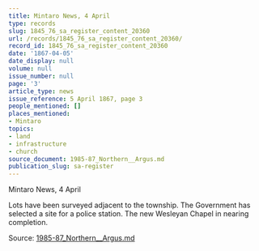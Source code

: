 ```yaml
---
title: Mintaro News, 4 April
type: records
slug: 1845_76_sa_register_content_20360
url: /records/1845_76_sa_register_content_20360/
record_id: 1845_76_sa_register_content_20360
date: '1867-04-05'
date_display: null
volume: null
issue_number: null
page: '3'
article_type: news
issue_reference: 5 April 1867, page 3
people_mentioned: []
places_mentioned:
- Mintaro
topics:
- land
- infrastructure
- church
source_document: 1985-87_Northern__Argus.md
publication_slug: sa-register
---
```


Mintaro News, 4 April

Lots have been surveyed adjacent to the township.  The Government has selected a site for a police station.  The new Wesleyan Chapel in nearing completion.

Source: [1985-87_Northern__Argus.md](/downloads/markdown/1985-87_Northern__Argus.md)
